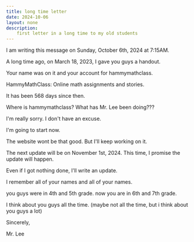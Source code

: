 ```yaml
---
title: long time letter
date: 2024-10-06
layout: none
description:
    first letter in a long time to my old students
---
```


I am writing this message on Sunday, October 6th, 2024 at 7:15AM.

A long time ago, on March 18, 2023,
I gave you guys a handout.

Your name was on it and your account for hammymathclass.

HammyMathClass: Online math assignments and stories.

It has been 568 days since then.

Where is hammymathclass?
What has Mr. Lee been doing???

I'm really sorry.
I don't have an excuse.

I'm going to start now.

The website wont be that good.
But I'll keep working on it.

The next update will be on November 1st, 2024.
This time, I promise the update will happen. 

Even if I got nothing done, I'll write an update.



I remember all of your names and all of your names.

you guys were in 4th and 5th grade.
now you are in 6th and 7th grade.


I think about you guys all the time.
(maybe not all the time, but i think about you guys a lot)

Sincerely,

Mr. Lee
